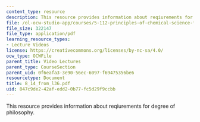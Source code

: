 ```yaml
---
content_type: resource
description: This resource provides information about reqiurements for degree of philosophy.
file: /ol-ocw-studio-app/courses/5-112-principles-of-chemical-science-fall-2005/847c9de242afedd20b77fc5d29f9ccbb_8_14_from_l36.pdf
file_size: 322147
file_type: application/pdf
learning_resource_types:
- Lecture Videos
license: https://creativecommons.org/licenses/by-nc-sa/4.0/
ocw_type: OCWFile
parent_title: Video Lectures
parent_type: CourseSection
parent_uid: 0f6eafa3-3e90-56ec-6097-f69475356be6
resourcetype: Document
title: 8_14_from_l36.pdf
uid: 847c9de2-42af-edd2-0b77-fc5d29f9ccbb
---
```

This resource provides information about reqiurements for degree of philosophy.